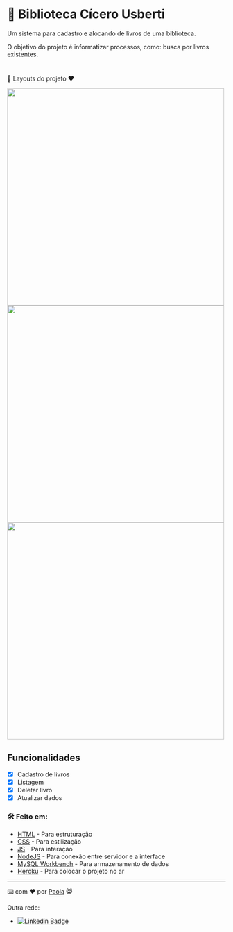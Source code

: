 # 📖 Biblioteca Cícero Usberti

Um sistema para cadastro e alocando de livros de uma biblioteca.

O objetivo do projeto é informatizar processos, como: busca por livros existentes.

#

🎨 Layouts do projeto ♥

<img src="https://user-images.githubusercontent.com/53832972/140693455-93456640-137f-4b27-8b2b-542ab04f5258.PNG" width="500"/>
<img src="https://user-images.githubusercontent.com/53832972/140693580-07849a70-8275-4acc-874c-b37d7e311ca6.PNG" width="500"/>
<img src="https://user-images.githubusercontent.com/53832972/140693773-3fb82e7c-b210-4c32-b396-1152a66ea9bd.PNG" width="500"/>


## Funcionalidades

- [x] Cadastro de livros
- [x] Listagem
- [x] Deletar livro
- [x] Atualizar dados

### 🛠️ Feito em:

* [HTML](https://developer.mozilla.org/pt-BR/docs/Web/HTML) - Para estruturação
* [CSS](https://developer.mozilla.org/pt-BR/docs/Web/CSS) - Para estilização
* [JS](https://developer.mozilla.org/pt-BR/docs/Web/JavaScript) - Para interação
* [NodeJS](https://nodejs.org/en/) - Para conexão entre servidor e a interface
* [MySQL Workbench](https://dev.mysql.com/doc/) - Para armazenamento de dados
* [Heroku](https://devcenter.heroku.com) - Para colocar o projeto no ar

---
⌨️ com ❤️ por [Paola](https://gist.github.com/paolaguedes) 😸

Outra rede:

- [![Linkedin Badge](https://img.shields.io/badge/-PaolaGuedes-blue?style=flat-square&logo=Linkedin&logoColor=white&link=https://www.linkedin.com/in/paola-guedes-84885b186/)](https://www.linkedin.com/in/paola-guedes-84885b186/) 
